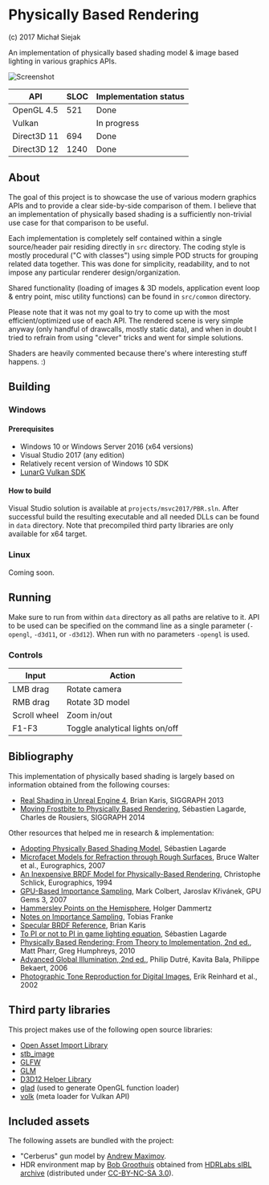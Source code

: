 # Physically Based Rendering
(c) 2017 Michał Siejak

An implementation of physically based shading model & image based lighting in various graphics APIs.

![Screenshot](https://raw.githubusercontent.com/Nadrin/PBR/master/data/screenshot.jpg)

API         | SLOC | Implementation status
------------|------|----------------------
OpenGL 4.5  | 521  | Done
Vulkan      |      | In progress
Direct3D 11 | 694  | Done
Direct3D 12 | 1240 | Done

## About

The goal of this project is to showcase the use of various modern graphics APIs and to provide a clear side-by-side comparison of them.
I believe that an implementation of physically based shading is a sufficiently non-trivial use case for that comparison to be useful.

Each implementation is completely self contained within a single source/header pair residing directly in ```src``` directory.
The coding style is mostly procedural ("C with classes") using simple POD structs for grouping related data together.
This was done for simplicity, readability, and to not impose any particular renderer design/organization.

Shared functionality (loading of images & 3D models, application event loop & entry point, misc utility functions)
can be found in ```src/common``` directory.

Please note that it was not my goal to try to come up with the most efficient/optimized use of each API. The rendered scene is very simple anyway
(only handful of drawcalls, mostly static data), and when in doubt I tried to refrain from using "clever" tricks and went for simple solutions.

Shaders are heavily commented because there's where interesting stuff happens. :)

## Building

### Windows

#### Prerequisites

- Windows 10 or Windows Server 2016 (x64 versions)
- Visual Studio 2017 (any edition)
- Relatively recent version of Windows 10 SDK
- [LunarG Vulkan SDK](https://vulkan.lunarg.com/sdk/home)

#### How to build

Visual Studio solution is available at ```projects/msvc2017/PBR.sln```. After successful build the resulting executable
and all needed DLLs can be found in ```data``` directory. Note that precompiled third party libraries are only available
for x64 target.

### Linux

Coming soon.

## Running

Make sure to run from within ```data``` directory as all paths are relative to it. API to be used can be specified on the command line
as a single parameter (```-opengl```, ```-d3d11```, or ```-d3d12```). When run with no parameters ```-opengl``` is used.

### Controls

Input        | Action
-------------|-------
LMB drag     | Rotate camera
RMB drag     | Rotate 3D model
Scroll wheel | Zoom in/out
F1-F3        | Toggle analytical lights on/off

## Bibliography

This implementation of physically based shading is largely based on information obtained from the following courses:

- [Real Shading in Unreal Engine 4](http://blog.selfshadow.com/publications/s2013-shading-course/karis/s2013_pbs_epic_notes_v2.pdf), Brian Karis, SIGGRAPH 2013
- [Moving Frostbite to Physically Based Rendering](https://seblagarde.wordpress.com/2015/07/14/siggraph-2014-moving-frostbite-to-physically-based-rendering/), Sébastien Lagarde, Charles de Rousiers, SIGGRAPH 2014

Other resources that helped me in research & implementation:

- [Adopting Physically Based Shading Model](https://seblagarde.wordpress.com/2011/08/17/hello-world/), Sébastien Lagarde
- [Microfacet Models for Refraction through Rough Surfaces](https://www.cs.cornell.edu/~srm/publications/EGSR07-btdf.pdf), Bruce Walter et al., Eurographics, 2007
- [An Inexpensive BRDF Model for Physically-Based Rendering](http://igorsklyar.com/system/documents/papers/28/Schlick94.pdf), Christophe Schlick, Eurographics, 1994
- [GPU-Based Importance Sampling](https://developer.nvidia.com/gpugems/GPUGems3/gpugems3_ch20.html), Mark Colbert, Jaroslav Křivánek, GPU Gems 3, 2007
- [Hammersley Points on the Hemisphere](http://holger.dammertz.org/stuff/notes_HammersleyOnHemisphere.html), Holger Dammertz
- [Notes on Importance Sampling](http://blog.tobias-franke.eu/2014/03/30/notes_on_importance_sampling.html), Tobias Franke
- [Specular BRDF Reference](http://graphicrants.blogspot.com/2013/08/specular-brdf-reference.html), Brian Karis
- [To PI or not to PI in game lighting equation](https://seblagarde.wordpress.com/2012/01/08/pi-or-not-to-pi-in-game-lighting-equation/), Sébastien Lagarde
- [Physically Based Rendering: From Theory to Implementation, 2nd ed.](https://www.amazon.com/Physically-Based-Rendering-Second-Implementation/dp/0123750792), Matt Pharr, Greg Humphreys, 2010
- [Advanced Global Illumination, 2nd ed.](https://www.amazon.com/Advanced-Global-Illumination-Second-Philip/dp/1568813074), Philip Dutré, Kavita Bala, Philippe Bekaert, 2006
- [Photographic Tone Reproduction for Digital Images](https://www.cs.utah.edu/~reinhard/cdrom/), Erik Reinhard et al., 2002

## Third party libraries

This project makes use of the following open source libraries:

- [Open Asset Import Library](http://assimp.sourceforge.net/)
- [stb_image](https://github.com/nothings/stb)
- [GLFW](http://www.glfw.org/)
- [GLM](https://glm.g-truc.net/)
- [D3D12 Helper Library](https://github.com/Microsoft/DirectX-Graphics-Samples/tree/master/Libraries/D3DX12)
- [glad](https://github.com/Dav1dde/glad) (used to generate OpenGL function loader)
- [volk](https://github.com/zeux/volk) (meta loader for Vulkan API)

## Included assets

The following assets are bundled with the project:

- "Cerberus" gun model by [Andrew Maximov](http://artisaverb.info).
- HDR environment map by [Bob Groothuis](http://www.bobgroothuis.com/blog/) obtained from [HDRLabs sIBL archive](http://www.hdrlabs.com/sibl/archive.html) (distributed under [CC-BY-NC-SA 3.0](https://creativecommons.org/licenses/by-nc-sa/3.0/us/)).
